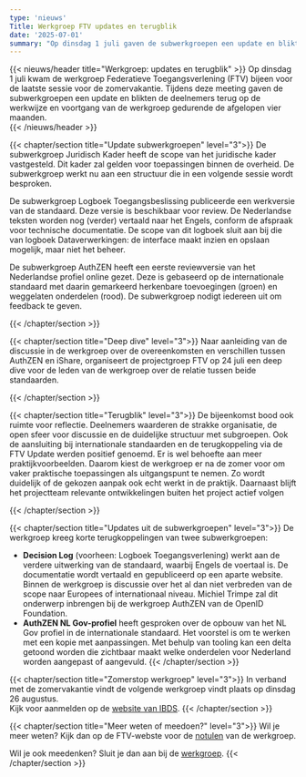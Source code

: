 ```yaml
---
type: 'nieuws'
Title: Werkgroep FTV updates en terugblik 
date: '2025-07-01'
summary: "Op dinsdag 1 juli gaven de subwerkgroepen een update en blikte de werkgroep Federatieve Toegangsverlening (FTV) terug."
---
```


{{< nieuws/header title="Werkgroep: updates en terugblik" >}}
Op dinsdag 1 juli kwam de werkgroep Federatieve Toegangsverlening (FTV) bijeen voor de laatste sessie voor de zomervakantie.
Tijdens deze meeting gaven de subwerkgroepen een update en blikten de deelnemers terug op de werkwijze en voortgang van de werkgroep gedurende de afgelopen vier maanden.  
{{< /nieuws/header >}}

{{< chapter/section title="Update subwerkgroepen" level="3">}}
De subwerkgroep Juridisch Kader heeft de scope van het juridische kader vastgesteld.
Dit kader zal gelden voor toepassingen binnen de overheid. De subwerkgroep werkt nu aan een structuur die in een volgende sessie wordt besproken.

De  subwerkgroep Logboek Toegangsbeslissing publiceerde een werkversie van de standaard.
Deze versie is beschikbaar voor review. De Nederlandse teksten worden nog (verder) vertaald naar het Engels, conform de afspraak voor technische documentatie.
De scope van dit logboek sluit aan bij die van logboek Dataverwerkingen: de interface maakt inzien en opslaan mogelijk, maar niet het beheer.

De subwerkgroep AuthZEN heeft een eerste reviewversie van het Nederlandse profiel online gezet.
Deze is gebaseerd op de internationale standaard met daarin gemarkeerd herkenbare toevoegingen (groen) en weggelaten onderdelen (rood). De subwerkgroep nodigt iedereen uit om feedback te geven. 

{{< /chapter/section >}}

{{< chapter/section title="Deep dive" level="3">}}
Naar aanleiding van de discussie in de werkgroep over de overeenkomsten en verschillen tussen AuthZEN en iShare,
organiseert de projectgroep FTV op 24 juli een deep dive voor de leden van de werkgroep over de relatie tussen beide standaarden.
 
 {{< /chapter/section >}}

{{< chapter/section title="Terugblik" level="3">}}
De bijeenkomst bood ook ruimte voor reflectie. Deelnemers waarderen de strakke organisatie, de open sfeer voor discussie en de duidelijke structuur met subgroepen.
Ook de aansluiting bij internationale standaarden en de terugkoppeling via de FTV Update werden positief genoemd.
Er is wel behoefte aan meer praktijkvoorbeelden. Daarom kiest de werkgroep er na de zomer voor om vaker praktische toepassingen als uitgangspunt te nemen.
Zo wordt duidelijk of de gekozen aanpak ook echt werkt in de praktijk. Daarnaast blijft het projectteam relevante ontwikkelingen buiten het project actief volgen
 
{{< /chapter/section >}}

{{< chapter/section title="Updates uit de subwerkgroepen" level="3">}}
De werkgroep kreeg korte terugkoppelingen van twee subwerkgroepen: 
-	**Decision Log** (voorheen: Logboek Toegangsverlening) werkt aan de verdere uitwerking van de standaard, waarbij Engels de voertaal is. De documentatie wordt vertaald en gepubliceerd op een aparte website. Binnen de werkgroep is discussie over het al dan niet verbreden van de scope naar Europees of internationaal niveau. Michiel Trimpe zal dit onderwerp inbrengen bij de werkgroep AuthZEN van de OpenID Foundation. 
- **AuthZEN NL Gov-profiel** heeft gesproken over de opbouw van het NL Gov profiel in de internationale standaard. Het voorstel is om te werken met een kopie met aanpassingen. Met behulp van tooling kan een delta getoond worden die zichtbaar maakt welke onderdelen voor Nederland worden aangepast of aangevuld. 
{{< /chapter/section >}}

{{< chapter/section title="Zomerstop werkgroep" level="3">}}
In verband met de zomervakantie vindt de volgende werkgroep vindt plaats op dinsdag 26 augustus.   
Kijk voor aanmelden op de [website van IBDS](https://realisatieibds.nl/groups/view/0056c9ef-5c2e-44f9-a998-e735f1e9ccaa/federatief-datastelsel/events/view/9e60e28e-66b4-4114-92b4-29dc8e7baac7/werkgroep-federatieve-toegangsverlening). 
{{< /chapter/section >}}

{{< chapter/section title="Meer weten of meedoen?" level="3">}}
Wil je meer weten? Kijk dan op de FTV-webste voor de [notulen](/ftv/meedoen/werkgroep/evaluatie/) van de werkgroep.

Wil je ook meedenken? Sluit je dan aan bij de [werkgroep](/ftv/meedoen/werkgroep/).
{{< /chapter/section >}}

